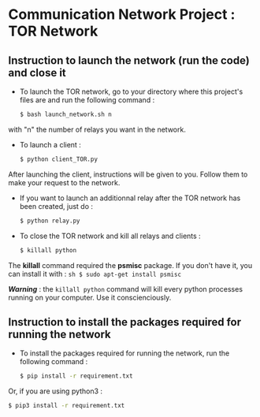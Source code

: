# Communication Network Project : TOR Network

## Instruction to launch the network (run the code) and close it

- To launch the TOR network, go to your directory where this project's files are and run the following command : 
	```sh
	$ bash launch_network.sh n
	```
with "n" the number of relays you want in the network.

- To launch a client : 
	```sh
	$ python client_TOR.py
	```
After launching the client, instructions will be given to you. Follow them to make your request to the network.

- If you want to launch an additionnal relay after the TOR network has been created, just do :
	```sh
	$ python relay.py
	```

- To close the TOR network and kill all relays and clients :
 	```sh
	$ killall python
	```

The **killall** command required the **psmisc** package. If you don't have it, you can install it with : 
 	```sh
	$ sudo apt-get install psmisc
	```

***Warning*** : the ```killall python``` command will kill every python processes running on your computer. Use it conscienciously. 


## Instruction to install the packages required for running the network

- To install the packages required for running the network, run the following command : 
	```sh
	$ pip install -r requirement.txt
	```
Or, if you are using python3 :
```sh
$ pip3 install -r requirement.txt
```